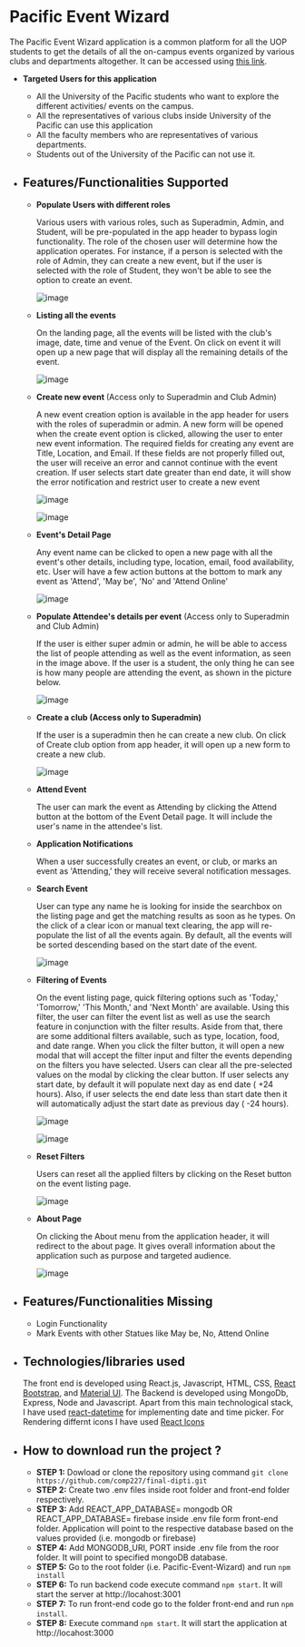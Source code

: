 # Pacific Event Wizard
The Pacific Event Wizard application is a common platform for all the UOP students to get the details
of all the on-campus events organized by various clubs and departments altogether. It can be accessed using [this link](https://pacific-event-wizard.onrender.com/).

*  <b>Targeted Users for this application </b>

   - All the University of the Pacific students who want to explore the different activities/ events on the campus.
   - All the representatives of various clubs inside University of the Pacific can use this application
   - All the faculty members who are representatives of various departments.
   - Students out of the University of the Pacific can not use it.
  
* ## Features/Functionalities Supported ##
  *  <b> Populate Users with different roles</b>
  
     Various users with various roles, such as Superadmin, Admin, and Student, will be pre-populated in the app header to bypass login functionality. The role of the chosen user will determine how the application operates. For instance, if a person is selected with the role of Admin, they can create a new event, but if the user is selected with the role of Student, they won't be able to see the option to create an event.
     
     ![image](https://user-images.githubusercontent.com/113642858/235373225-bb14ed72-19f9-4aa4-8045-6068da64632f.png)

     
  *  <b> Listing all the events</b>
  
     On the landing page, all the events will be listed with the club's image, date, time and venue of the Event. On click on event it will open up a new page that will display all the remaining details of the event.
     
     ![image](https://user-images.githubusercontent.com/113642858/235738020-e335cb92-b8a4-4df7-a894-91812b1320d9.png)

  
  *  <b> Create new event </b>(Access only to Superadmin and Club Admin)
    
      A new event creation option is available in the app header for users with the roles of superadmin or admin. A new form will be opened when the create event option is clicked, allowing the user to enter new event information. The required fields for creating any event are Title, Location, and Email. If these fields are not properly filled out, the user will receive an error and cannot continue with the event creation. If user selects start date greater than end date, it will show the error notification and restrict user to create a new event
      
      ![image](https://user-images.githubusercontent.com/113642858/235373192-0f6fbbbc-c5c8-40d0-9b89-3ef4714cdf78.png)
      
      ![image](https://user-images.githubusercontent.com/113642858/235848499-1747d1d2-4d21-4d94-808c-ee740b898277.png)


  *  <b> Event's Detail Page</b>
  
     Any event name can be clicked to open a new page with all the event's other details, including type, location, email, food availability, etc. User will have a few action buttons at the bottom to mark any event as 'Attend', 'May be', 'No' and 'Attend Online'
     
     ![image](https://user-images.githubusercontent.com/113642858/235373176-460d417b-d461-4478-a74c-645f033ce6f9.png)

  
  *  <b> Populate Attendee's details per event</b> (Access only to Superadmin and Club Admin)
  
     If the user is either super admin or admin, he will be able to access the list of people attending as well as the event information, as seen in the image above. If the user is a student, the only thing he can see is how many people are attending the event, as shown in the picture below.
     
     ![image](https://user-images.githubusercontent.com/113642858/235373491-75fd600e-86d6-4fca-9253-7da47f24f431.png)

  
  *  <b> Create a club (Access only to Superadmin)</b>
  
     If the user is a superadmin then he can create a new club. On click of Create club option from app header, it will open up a new form to create a new club.
     
     ![image](https://user-images.githubusercontent.com/113642858/235373663-1f445f4b-83cc-4f7d-9109-0636e9a250e8.png)

  *  <b> Attend Event </b>
  
     The user can mark the event as Attending by clicking the Attend button at the bottom of the Event Detail page. It will include the user's name in the attendee's list. 
  
  *  <b> Application Notifications </b>
  
     When a user successfully creates an event, or club, or marks an event as 'Attending,' they will receive several notification messages.
     
  
  *  <b> Search Event </b>
  
     User can type any name he is looking for inside the searchbox on the listing page and get the matching results as soon as he types. On the click of a clear icon or manual text clearing, the app will re-populate the list of all the events again. By default, all the events will be sorted descending based on the start date of the event.
     
      ![image](https://user-images.githubusercontent.com/113642858/235738517-01cd050f-8ba8-4056-a7ee-5894095c3f43.png)

     
  *  <b> Filtering of Events </b>
  
     On the event listing page, quick filtering options such as 'Today,' 'Tomorrow,' 'This Month,' and 'Next Month' are available. Using this filter, the user can filter the event list as well as use the search feature in conjunction with the filter results. Aside from that, there are some additional filters available, such as type, location, food, and date range. When you click the filter button, it will open a new modal that will accept the filter input and filter the events depending on the filters you have selected. Users can clear all the pre-selected values on the modal by clicking the clear button. If user selects any start date, by default it will populate next day as end date ( +24 hours). Also, if user selects the end date less than start date then it will automatically adjust the start date as previous day ( -24 hours).
     
     ![image](https://user-images.githubusercontent.com/113642858/235737534-5c5b6f61-4034-44be-886d-eec4f39cae43.png)

     ![image](https://user-images.githubusercontent.com/113642858/235738795-0ba63b99-d22d-4ed4-a92b-b32b33f0e033.png)

     
  *  <b> Reset Filters </b>
  
     Users can reset all the applied filters by clicking on the Reset button on the event listing page.
     
     ![image](https://user-images.githubusercontent.com/113642858/235739008-b8abe690-8d16-4e1d-9cf1-e0304d606c3b.png)
  
  *  <b> About Page </b>   
      
     On clicking the About menu from the application header, it will redirect to the about page. It gives overall information about the application such as purpose and targeted audience.
     
     ![image](https://user-images.githubusercontent.com/113642858/235768890-f741e00d-69df-4954-aa43-92455dd09fa6.png)


* ## Features/Functionalities Missing ##
  * Login Functionality
  * Mark Events with other Statues like May be, No, Attend Online

* ## Technologies/libraries used ##
  
  The front end is developed using React.js, Javascript, HTML, CSS, [React Bootstrap](https://react-bootstrap.github.io/getting-started/introduction), and [Material UI](https://mui.com/material-ui/getting-started/overview/). 
  The Backend is developed using MongoDb, Express, Node and Javascript. Apart from this main technological stack, I have used [react-datetime](https://www.npmjs.com/package/react-datetime) for implementing date and time picker. For Rendering differnt icons I have used [React Icons](https://react-icons.github.io/react-icons/search?q=loca)

* ## How to download run the project ? ##

    * <b> STEP 1:</b> Dowload or clone the repository using command ``` git clone https://github.com/comp227/final-dipti.git ```
    * <b> STEP 2:</b> Create two .env files inside root folder and front-end folder respectively.
    * <b> STEP 3:</b> Add REACT_APP_DATABASE= mongodb OR  REACT_APP_DATABASE= firebase inside .env file form front-end folder. Application will point to the respective database based on the values provided (i.e. mongodb or firebase)
    * <b> STEP 4:</b> Add MONGODB_URI, PORT inside .env file from the roor folder. It will point to specified mongoDB database.
    * <b> STEP 5:</b> Go to the root folder (i.e. Pacific-Event-Wizard) and run ``` npm install ```
    * <b> STEP 6:</b> To run backend code execute command ``` npm start ```. It will start the server at http://locahost:3001
    * <b> STEP 7:</b> To run front-end code go to the folder front-end and run ``` npm install ```.
    * <b> STEP 8:</b> Execute command ``` npm start ```. It will start the application at http://locahost:3000
    
